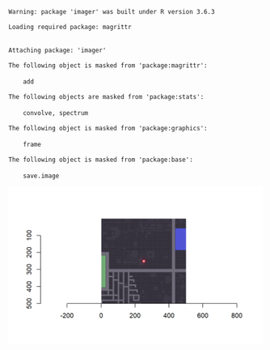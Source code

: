 
```
Warning: package 'imager' was built under R version 3.6.3
```

```
Loading required package: magrittr
```

```

Attaching package: 'imager'
```

```
The following object is masked from 'package:magrittr':

    add
```

```
The following objects are masked from 'package:stats':

    convolve, spectrum
```

```
The following object is masked from 'package:graphics':

    frame
```

```
The following object is masked from 'package:base':

    save.image
```

<img src="exercise_files/figure-html/unnamed-chunk-1-1.png" width="624" />
